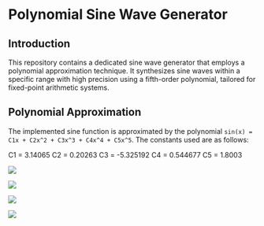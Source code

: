 # Polynomial Sine Wave Generator

## Introduction
This repository contains a dedicated sine wave generator that employs a polynomial approximation technique. It synthesizes sine waves within a specific range with high precision using a fifth-order polynomial, tailored for fixed-point arithmetic systems.

## Polynomial Approximation
The implemented sine function is approximated by the polynomial `sin(x) = C1x + C2x^2 + C3x^3 + C4x^4 + C5x^5`. The constants used are as follows:

C1 = 3.14065
C2 = 0.20263
C3 = -5.325192
C4 = 0.544677
C5 = 1.8003

![](https://https://github.com/FelipeFFerreira/MAC-FUC-SEN/imgs/simulacao_resultado_parte_3_2.png "")

![](https://https://github.com/FelipeFFerreira/MAC-FUC-SEN/imgs/sen.png "")

![](https://https://github.com/FelipeFFerreira/MAC-FUC-SEN/imgs/resultado_simulacao_3_parte_x_0_41.png "")

![](https://https://github.com/FelipeFFerreira/MAC-FUC-SEN/imgs/resultado_simulacao_3_parte_x_0_5.png "")




